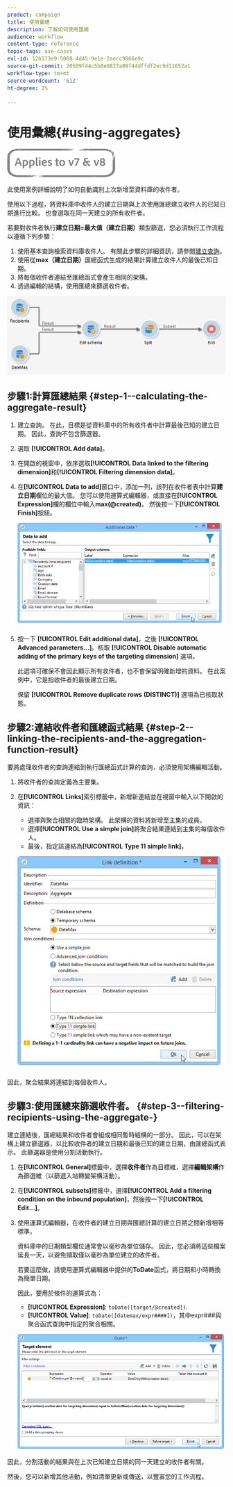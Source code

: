 ```yaml
---
product: campaign
title: 使用彙總
description: 了解如何使用匯總
audience: workflow
content-type: reference
topic-tags: use-cases
exl-id: 12b173e9-5068-4d45-9e1e-2aecc9866e9c
source-git-commit: 20509f44c5b8e0827a09f44dffdf2ec9d11652a1
workflow-type: tm+mt
source-wordcount: '612'
ht-degree: 2%

---
```


# 使用彙總{#using-aggregates}

![](../../assets/common.svg)

此使用案例詳細說明了如何自動識別上次新增至資料庫的收件者。

使用以下過程，將資料庫中收件人的建立日期與上次使用匯總建立收件人的已知日期進行比較。 也會選取在同一天建立的所有收件者。

若要對收件者執行&#x200B;**建立日期=最大值（建立日期）**&#x200B;類型篩選，您必須執行工作流程以遵循下列步驟：

1. 使用基本查詢檢索資料庫收件人。 有關此步驟的詳細資訊，請參閱[建立查詢](query.md#creating-a-query)。
1. 使用從&#x200B;**max（建立日期）**&#x200B;匯總函式生成的結果計算建立收件人的最後已知日期。
1. 將每個收件者連結至匯總函式會產生相同的架構。
1. 透過編輯的結構，使用匯總來篩選收件者。

![](assets/datamanagement_usecase_1.png)

## 步驟1:計算匯總結果 {#step-1--calculating-the-aggregate-result}

1. 建立查詢。 在此，目標是從資料庫中的所有收件者中計算最後已知的建立日期。 因此，查詢不包含篩選器。
1. 選取 **[!UICONTROL Add data]**。
1. 在開啟的視窗中，依序選取&#x200B;**[!UICONTROL Data linked to the filtering dimension]**&#x200B;和&#x200B;**[!UICONTROL Filtering dimension data]**。
1. 在&#x200B;**[!UICONTROL Data to add]**&#x200B;窗口中，添加一列，該列在收件者表中計算&#x200B;**建立日期**&#x200B;欄位的最大值。 您可以使用運算式編輯器，或直接在&#x200B;**[!UICONTROL Expression]**&#x200B;欄的欄位中輸入&#x200B;**max(@created)**。 然後按一下&#x200B;**[!UICONTROL Finish]**&#x200B;按鈕。

   ![](assets/datamanagement_usecase_2.png)

1. 按一下 **[!UICONTROL Edit additional data]**，之後 **[!UICONTROL Advanced parameters...]**。核取 **[!UICONTROL Disable automatic adding of the primary keys of the targeting dimension]** 選項。

   此選項可確保不會因此顯示所有收件者，也不會保留明確新增的資料。 在此案例中，它是指收件者的最後建立日期。

   保留 **[!UICONTROL Remove duplicate rows (DISTINCT)]** 選項為已核取狀態。

## 步驟2:連結收件者和匯總函式結果 {#step-2--linking-the-recipients-and-the-aggregation-function-result}

要將處理收件者的查詢連結到執行匯總函式計算的查詢，必須使用架構編輯活動。

1. 將收件者的查詢定義為主要集。
1. 在&#x200B;**[!UICONTROL Links]**&#x200B;索引標籤中，新增新連結並在視窗中輸入以下開啟的資訊：

   * 選擇與聚合相關的臨時架構。 此架構的資料將新增至主集的成員。
   * 選擇&#x200B;**[!UICONTROL Use a simple join]**&#x200B;將聚合結果連結到主集的每個收件人。
   * 最後，指定該連結為&#x200B;**[!UICONTROL Type 11 simple link]**。

   ![](assets/datamanagement_usecase_3.png)

因此，聚合結果將連結到每個收件人。

## 步驟3:使用匯總來篩選收件者。 {#step-3--filtering-recipients-using-the-aggregate-}

建立連結後，匯總結果和收件者會組成相同暫時結構的一部分。 因此，可以在架構上建立篩選器，以比較收件者的建立日期和最後已知的建立日期，由匯總函式表示。 此篩選器是使用分割活動執行。

1. 在&#x200B;**[!UICONTROL General]**&#x200B;標籤中，選擇&#x200B;**收件者**&#x200B;作為目標維，選擇&#x200B;**編輯架構**&#x200B;作為篩選維（以篩選入站轉變架構活動）。
1. 在&#x200B;**[!UICONTROL subsets]**&#x200B;標籤中，選擇&#x200B;**[!UICONTROL Add a filtering condition on the inbound population]**，然後按一下&#x200B;**[!UICONTROL Edit...]**。
1. 使用運算式編輯器，在收件者的建立日期與匯總計算的建立日期之間新增相等標準。

   資料庫中的日期類型欄位通常會以毫秒為單位儲存。 因此，您必須將這些檔案延長一天，以避免擷取僅以毫秒為單位建立的收件者。

   若要這麼做，請使用運算式編輯器中提供的&#x200B;**ToDate**&#x200B;函式，將日期和小時轉換為簡單日期。

   因此，要用於條件的運算式為：

   * **[!UICONTROL Expression]**: `toDate([target/@created])`.
   * **[!UICONTROL Value]**: `toDate([datemax/expr####])`，其中expr###與聚合函式查詢中指定的聚合相關。

   ![](assets/datamanagement_usecase_4.png)

因此，分割活動的結果與在上次已知建立日期的同一天建立的收件者有關。

然後，您可以新增其他活動，例如清單更新或傳送，以豐富您的工作流程。
